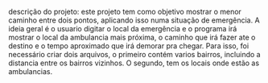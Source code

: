 descrição do projeto:
este projeto tem como objetivo mostrar o menor caminho entre dois pontos, aplicando isso numa situação de emergência.
A ideia geral é o usuario digitar o local da emergência e o programa irá mostrar o local da ambulancia mais próxima, 
o caminho que irá fazer ate o destino e o tempo aproximado que irá demorar pra chegar. 
Para isso, foi necessário criar dois arquivos, o primeiro contém varios bairros, incluindo a distancia entre os bairros vizinhos. 
O segundo, tem os locais onde estão as ambulancias.


